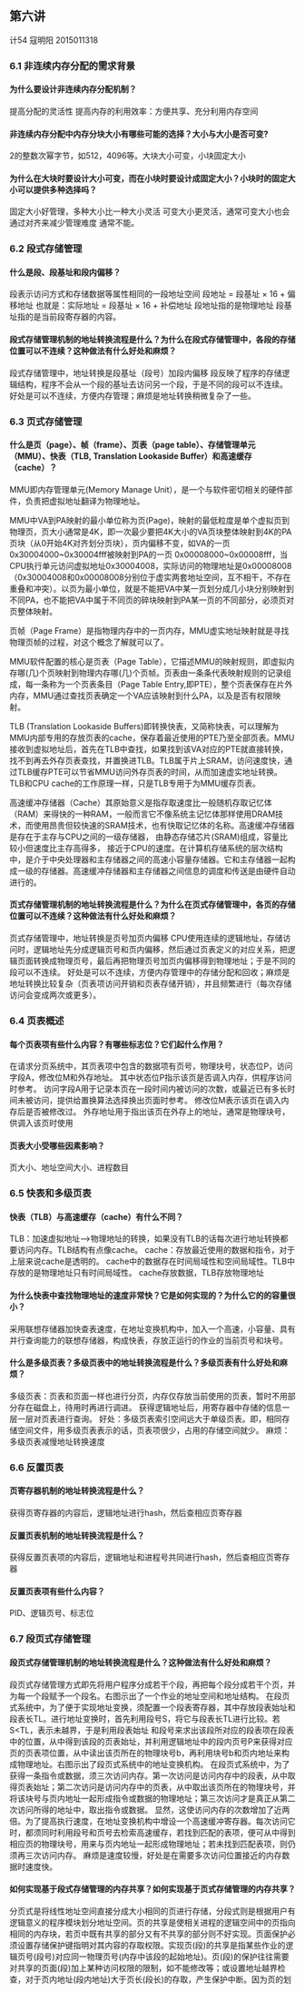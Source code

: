
## 第六讲

计54 寇明阳 2015011318

### 6.1	非连续内存分配的需求背景
#### 为什么要设计非连续内存分配机制？
提高分配的灵活性
提高内存的利用效率：方便共享、充分利用内存空间
#### 非连续内存分配中内存分块大小有哪些可能的选择？大小与大小是否可变?
2的整数次幂字节，如512，4096等。大块大小可变，小块固定大小
#### 为什么在大块时要设计大小可变，而在小块时要设计成固定大小？小块时的固定大小可以提供多种选择吗？
固定大小好管理，多种大小比一种大小灵活
可变大小更灵活，通常可变大小也会通过对齐来减少管理难度
通常不能。
### 6.2	段式存储管理
#### 什么是段、段基址和段内偏移？
段表示访问方式和存储数据等属性相同的一段地址空间
段地址 = 段基址 × 16 + 偏移地址
也就是：实际地址 = 段基址 × 16 + 补偿地址
段地址指的是物理地址
段基址指的是当前段寄存器的内容。
#### 段式存储管理机制的地址转换流程是什么？为什么在段式存储管理中，各段的存储位置可以不连续？这种做法有什么好处和麻烦？
段式存储管理中，地址转换是段基址（段号）加段内偏移
段反映了程序的存储逻辑结构，程序不会从一个段的基址去访问另一个段，于是不同的段可以不连续。
好处是可以不连续，方便内存管理；麻烦是地址转换稍微复杂了一些。
### 6.3	页式存储管理
#### 什么是页（page）、帧（frame）、页表（page table）、存储管理单元（MMU）、快表（TLB, Translation Lookaside Buffer）和高速缓存（cache）？
MMU即内存管理单元(Memory Manage Unit），是一个与软件密切相关的硬件部件，负责把虚拟地址翻译为物理地址。

MMU中VA到PA映射的最小单位称为页(Page)，映射的最低粒度是单个虚拟页到物理页，页大小通常是4K，即一次最少要把4K大小的VA页块整体映射到4K的PA页块（从0开始4K对齐划分页块），页内偏移不变，如VA的一页0x30004000~0x30004fff被映射到PA的一页 0x00008000~0x00008fff，当CPU执行单元访问虚拟地址0x30004008，实际访问的物理地址是0x00008008（0x30004008和0x00008008分别位于虚实两套地址空间，互不相干，不存在重叠和冲突）。以页为最小单位，就是不能把VA中某一页划分成几小块分别映射到不同PA，也不能把VA中属于不同页的碎块映射到PA某一页的不同部分，必须页对页整体映射。

页帧（Page Frame）是指物理内存中的一页内存，MMU虚实地址映射就是寻找物理页帧的过程，对这个概念了解就可以了。

MMU软件配置的核心是页表（Page Table），它描述MMU的映射规则，即虚拟内存哪(几)个页映射到物理内存哪(几)个页帧。页表由一条条代表映射规则的记录组成，每一条称为一个页表条目（Page Table Entry,即PTE），整个页表保存在片外内存，MMU通过查找页表确定一个VA应该映射到什么PA，以及是否有权限映射。

TLB (Translation Lookaside Buffers)即转换快表，又简称快表，可以理解为MMU内部专用的存放页表的cache，保存着最近使用的PTE乃至全部页表。MMU接收到虚拟地址后，首先在TLB中查找，如果找到该VA对应的PTE就直接转换，找不到再去外存页表查找，并置换进TLB。TLB属于片上SRAM，访问速度快，通过TLB缓存PTE可以节省MMU访问外存页表的时间，从而加速虚实地址转换。TLB和CPU cache的工作原理一样，只是TLB专用于为MMU缓存页表。

高速缓冲存储器（Cache）其原始意义是指存取速度比一般随机存取记忆体（RAM）来得快的一种RAM，一般而言它不像系统主记忆体那样使用DRAM技术，而使用昂贵但较快速的SRAM技术，也有快取记忆体的名称。高速缓冲存储器是存在于主存与CPU之间的一级存储器， 由静态存储芯片(SRAM)组成，容量比较小但速度比主存高得多， 接近于CPU的速度。在计算机存储系统的层次结构中，是介于中央处理器和主存储器之间的高速小容量存储器。它和主存储器一起构成一级的存储器。高速缓冲存储器和主存储器之间信息的调度和传送是由硬件自动进行的。
#### 页式存储管理机制的地址转换流程是什么？为什么在页式存储管理中，各页的存储位置可以不连续？这种做法有什么好处和麻烦？
页式存储管理中，地址转换是页号加页内偏移
CPU使用连续的逻辑地址，存储访问时，逻辑地址先分成逻辑页号和页内偏移，然后通过页表定义的对应关系，把逻辑页面转换成物理页号，最后再把物理页号加页内偏移得到物理地址；于是不同的段可以不连续。
好处是可以不连续，方便内存管理中的存储分配和回收；麻烦是地址转换比较复杂（页表项访问开销和页表存储开销），并且频繁进行（每次存储访问会变成两次或更多）。
### 6.4	页表概述
#### 每个页表项有些什么内容？有哪些标志位？它们起什么作用？
在请求分页系统中，其页表项中包含的数据项有页号，物理块号，状态位P，访问字段A，修改位M和外存地址。
其中状态位P指示该页是否调入内存，供程序访问时参考。
访问字段A用于记录本页在一段时间内被访问的次数，或最近已有多长时间未被访问，提供给置换算法选择换出页面时参考。
修改位M表示该页在调入内存后是否被修改过。
外存地址用于指出该页在外存上的地址，通常是物理块号，供调入该页时使用
#### 页表大小受哪些因素影响？
页大小、地址空间大小、进程数目
### 6.5	快表和多级页表
#### 快表（TLB）与高速缓存（cache）有什么不同？
TLB：加速虚拟地址-->物理地址的转换，如果没有TLB的话每次进行地址转换都要访问内存。TLB结构有点像cache。
cache：存放最近使用的数据和指令，对于上层来说cache是透明的。
cache中的数据存在时间局域性和空间局域性。TLB中存放的是物理地址只有时间局域性。
cache存放数据，TLB存放物理地址
#### 为什么快表中查找物理地址的速度非常快？它是如何实现的？为什么它的的容量很小？
采用联想存储器加快查表速度，在地址变换机构中，加入一个高速，小容量、具有并行查询能力的联想存储器，构成快表，存放正运行的作业的当前页号和块号。
#### 什么是多级页表？多级页表中的地址转换流程是什么？多级页表有什么好处和麻烦？
多级页表：页表和页面一样也进行分页，内存仅存放当前使用的页表，暂时不用部分存在磁盘上，待用时再进行调进。
获得逻辑地址后，用寄存器中存储的信息一层一层对页表进行查询。
好处：多级页表索引空间远大于单级页表。即，相同存储空间文件，用多级页表表示的话，页表项很少，占用的存储空间就少。
麻烦：多级页表减慢地址转换速度
### 6.6	反置页表
#### 页寄存器机制的地址转换流程是什么？
获得页寄存器的内容后，逻辑地址进行hash，然后查相应页寄存器
#### 反置页表机制的地址转换流程是什么？
获得反置页表项的内容后，逻辑地址和进程号共同进行hash，然后查相应页寄存器
#### 反置页表项有些什么内容？
PID、逻辑页号、标志位
### 6.7	段页式存储管理
#### 段页式存储管理机制的地址转换流程是什么？这种做法有什么好处和麻烦？
段页式存储管理方式即先将用户程序分成若干个段，再把每个段分成若干个页，并为每一个段赋予一个段名。右图示出了一个作业的地址空间和地址结构。
在段页式系统中，为了便于实现地址变换，须配置一个段表寄存器，其中存放段表始址和段表长TL。进行地址变换时，首先利用段号S，将它与段表长TL进行比较。若S<TL，表示未越界，于是利用段表始址
和段号来求出该段所对应的段表项在段表中的位置，从中得到该段的页表始址，并利用逻辑地址中的段内页号P来获得对应页的页表项位置，从中读出该页所在的物理块号b，再利用块号b和页内地址来构成物理地址。右图示出了段页式系统中的地址变换机构。
在段页式系统中，为了获得一条指令或数据，须三次访问内存。第一次访问是访问内存中的段表，从中取得页表始址；第二次访问是访问内存中的页表，从中取出该页所在的物理块号，并将该块号与页内地址一起形成指令或数据的物理地址；第三次访问才是真正从第二次访问所得的地址中，取出指令或数据。
显然，这使访问内存的次数增加了近两倍。为了提高执行速度，在地址变换机构中增设一个高速缓冲寄存器。每次访问它时，都须同时利用段号和页号去检索高速缓存，若找到匹配的表项，便可从中得到相应页的物理块号，用来与页内地址一起形成物理地址；若未找到匹配表项，则仍须再三次访问内存。
麻烦是速度较慢，好处是在需要多次访问位置接近的内存数据时速度快。
#### 如何实现基于段式存储管理的内存共享？如何实现基于页式存储管理的内存共享？
分页式是将线性地址空间直接分成大小相同的页进行存储，分段式则是根据用户有逻辑意义的程序模块划分地址空间。页的共享是使相关进程的逻辑空间中的页指向相同的内存块，若页中既有共享的部分又有不共享的部分则不好实现。页面保护必须设置存储保护键指明对其内容的存取权限。实现页(段)的共享是指某些作业的逻辑页号(段号)对应同一物理页号(内存中该段的起始地址)。页(段)的保护往往需要对共享的页面(段)加上某种访问权限的限制，如不能修改等；或设置地址越界检查，对于页内地址(段内地址)大于页长(段长)的存取，产生保护中断。因为页的划
